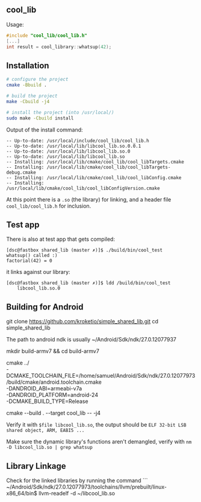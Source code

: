 ## cool_lib

Usage:

```cpp
#include "cool_lib/cool_lib.h"
[...]
int result = cool_library::whatsup(42);
```

## Installation

```bash
# configure the project
cmake -Bbuild .

# build the project
make -Cbuild -j4

# install the project (into /usr/local/)
sudo make -Cbuild install
```

Output of the install command:

```
-- Up-to-date: /usr/local/include/cool_lib/cool_lib.h
-- Up-to-date: /usr/local/lib/libcool_lib.so.0.0.1
-- Up-to-date: /usr/local/lib/libcool_lib.so.0
-- Up-to-date: /usr/local/lib/libcool_lib.so
-- Installing: /usr/local/lib/cmake/cool_lib/cool_libTargets.cmake
-- Installing: /usr/local/lib/cmake/cool_lib/cool_libTargets-debug.cmake
-- Installing: /usr/local/lib/cmake/cool_lib/cool_libConfig.cmake
-- Installing: /usr/local/lib/cmake/cool_lib/cool_libConfigVersion.cmake
```

At this point there is a `.so` (the library) for linking, and a header file `cool_lib/cool_lib.h` for inclusion.


## Test app

There is also at test app that gets compiled:

```text
[dsc@fastbox shared_lib (master ✗)]$ ./build/bin/cool_test
whatsup() called :)
factorial(42) = 0
```

it links against our library:

```text
[dsc@fastbox shared_lib (master ✗)]$ ldd /build/bin/cool_test
	libcool_lib.so.0
```

## Building for Android

git clone https://github.com/kroketio/simple_shared_lib.git
cd simple_shared_lib

The path to android ndk is usually ~/Android/Sdk/ndk/27.0.12077937

mkdir build-armv7 && cd build-armv7

cmake ../ \
  -DCMAKE_TOOLCHAIN_FILE=/home/samuel/Android/Sdk/ndk/27.0.12077973/build/cmake/android.toolchain.cmake \
  -DANDROID_ABI=armeabi-v7a \
  -DANDROID_PLATFORM=android-24 \
  -DCMAKE_BUILD_TYPE=Release

cmake --build . --target cool_lib -- -j4

Verify it with ``` $file libcool_lib.so ```, the output should be ```ELF 32-bit LSB shared object, ARM, EABI5 ... ```

Make sure the dynamic library's functions aren't demangled, verify with ``` nm -D libcool_lib.so | grep whatsup ```

## Library Linkage
Check for the linked libraries by running the command ``` ~/Android/Sdk/ndk/27.0.12077973/toolchains/llvm/prebuilt/linux-x86_64/bin$ llvm-readelf -d ~/libcool_lib.so
 ```
